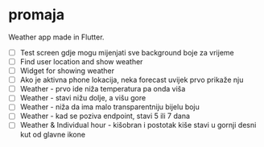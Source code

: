 # promaja

Weather app made in Flutter.

- [ ] Test screen gdje mogu mijenjati sve background boje za vrijeme
- [ ] Find user location and show weather
- [ ] Widget for showing weather
- [ ] Ako je aktivna phone lokacija, neka forecast uvijek prvo prikaže nju
- [ ] Weather - prvo ide niža temperatura pa onda viša
- [ ] Weather - stavi nižu dolje, a višu gore
- [ ] Weather - niža da ima malo transparentniju bijelu boju
- [ ] Weather - kad se poziva endpoint, stavi 5 ili 7 dana
- [ ] Weather & Individual hour - kišobran i postotak kiše stavi u gornji desni kut od glavne ikone
